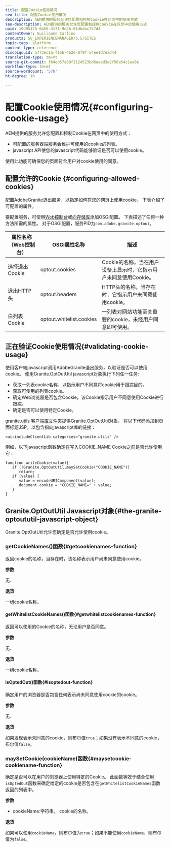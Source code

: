 ```yaml
---
title: 配置Cookie使用情况
seo-title: 配置Cookie使用情况
description: AEM提供的服务允许您配置和控制Cookie在网页中的使用方式
seo-description: AEM提供的服务允许您配置和控制Cookie在网页中的使用方式
uuid: 10d95176-0a56-41f1-9d36-01dbdac757d4
contentOwner: Guillaume Carlino
products: SG_EXPERIENCEMANAGER/6.5/SITES
topic-tags: platform
content-type: reference
discoiquuid: 5773ec1a-f15b-462d-8f9f-54ee1d7ead44
translation-type: tm+mt
source-git-commit: f64eb57a69f2124523bd6eaed3e2f58a54c1ea8e
workflow-type: tm+mt
source-wordcount: '576'
ht-degree: 1%

---
```



# 配置Cookie使用情况{#configuring-cookie-usage}

AEM提供的服务允许您配置和控制Cookie在网页中的使用方式：

* 可配置的服务器端服务会维护可使用的cookie的列表。
* javascript API使您的javascript代码能够验证是否可以使用cookie。

使用此功能可确保您的页面符合用户对cookie使用的同意。

## 配置允许的Cookie {#configuring-allowed-cookies}

配置AdobeGranite退出服务，以指定如何在您的网页上使用cookie。 下表介绍了可配置的属性。

要配置服务，可使用[Web控制台](/help/sites-deploying/configuring-osgi.md#osgi-configuration-with-the-web-console)或[向存储库](/help/sites-deploying/configuring-osgi.md#adding-a-new-configuration-to-the-repository)添加OSGi配置。 下表描述了任何一种方法所需的属性。 对于OSGi配置，服务PID为`com.adobe.granite.optout`。

| 属性名称（Web控制台） | OSGi属性名称 | 描述 |
|---|---|---|
| 选择退出Cookie | optout.cookies | Cookie的名称，当在用户设备上显示时，它指示用户未同意使用Cookie。 |
| 退出HTTP头 | optout.headers | HTTP头的名称，当存在时，它指示用户未同意使用cookie。 |
| 白列表Cookie | optout.whitelist.cookies | 一列表对网站功能至关重要的cookie，未经用户同意即可使用。 |

## 正在验证Cookie使用情况{#validating-cookie-usage}

使用客户端javascript调用AdobeGranite退出服务，以验证是否可以使用cookie。 使用Granite.OptOutUtil javascript对象执行下列任一任务:

* 获取一列表cookie名称，以指示用户不同意将cookie用于跟踪目的。
* 获取可使用的列表cookie。
* 确定Web浏览器是否包含Cookie，该Cookie指示用户不同意使用Cookie进行跟踪。
* 确定是否可以使用特定Cookie。

granite.utils [客户端库文件夹](/help/sites-developing/clientlibs.md#referencing-client-side-libraries)提供Granite.OptOutUtil对象。 将以下代码添加到页面标题JSP，以包含指向javascript库的链接：

`<ui:includeClientLib categories="granite.utils" />`

例如，以下javascript函数确定在写入COOKIE_NAME Cookie之前是否允许使用它：

```
function writeCookie(value){
   if (!Granite.OptOutUtil.maySetCookie("COOKIE_NAME"))
      return;
   if (value) {
      value = encodeURIComponent(value);
      document.cookie = "COOKIE_NAME=" + value;
   }
}
```

## Granite.OptOutUtil Javascript对象{#the-granite-optoututil-javascript-object}

Granite.OptOutUtil允许您确定是否允许使用cookie。

### getCookieNames()函数{#getcookienames-function}

返回cookie的名称，当存在时，该名称表示用户尚未同意使用cookie。

**参数**

无.

**退货**

一组cookie名称。

#### getWhitelistCookieNames()函数{#getwhitelistcookienames-function}

返回可以使用的Cookie的名称，无论用户是否同意。

**参数**

无.

**退货**

一组cookie名称。

#### isOptedOut()函数{#isoptedout-function}

确定用户的浏览器是否包含任何表示尚未同意使用cookie的cookie。

**参数**

无.

**退货**

如果发现表示未同意的cookie，则布尔值`true`；如果没有表示不同意的cookie，布尔值`false`。

### maySetCookie(cookieName)函数{#maysetcookie-cookiename-function}

确定是否可以在用户的浏览器上使用特定的Cookie。 此函数等效于结合使用`isOptedOut`函数来确定给定的cookie是否包含在`getWhitelistCookieNames`函数返回的列表中。

**参数**

* cookieName:字符串。 cookie的名称。

**退货**

如果可以使用`cookieName`，则布尔值为`true`；如果不能使用`cookieName`，则布尔值为`false`。
